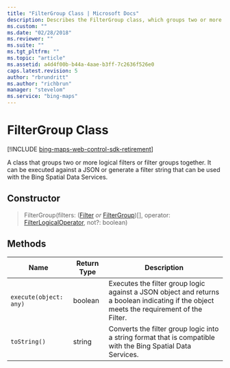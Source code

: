```yaml
---
title: "FilterGroup Class | Microsoft Docs"
description: Describes the FilterGroup class, which groups two or more logical filters or groups together, with descriptions for its constructor and methods.
ms.custom: ""
ms.date: "02/28/2018"
ms.reviewer: ""
ms.suite: ""
ms.tgt_pltfrm: ""
ms.topic: "article"
ms.assetid: a4d4f00b-b44a-4aae-b3ff-7c2636f526e0
caps.latest.revision: 5
author: "rbrundritt"
ms.author: "richbrun"
manager: "stevelom"
ms.service: "bing-maps"
---
```


# FilterGroup Class

[!INCLUDE [bing-maps-web-control-sdk-retirement](../../includes/bing-maps-web-control-sdk-retirement.md)]

A class that groups two or more logical filters or filter groups together. It can be executed against a JSON or generate a filter string that can be used with the Bing Spatial Data Services.

## Constructor

> FilterGroup(filters: ([Filter](filter-class.md) _or_ [FilterGroup](filtergroup-class.md))[], operator: [FilterLogicalOperator](filterlogicaloperator-enumeration.md), not?: boolean)

## Methods

Name                   | Return Type         | Description
---------------------- | ------------------- | -------------------------------
`execute(object: any)`    | boolean             | Executes the filter group logic against a JSON object and returns a boolean indicating if the object meets the requirement of the Filter. 
`toString()`             | string              | Converts the filter group logic into a string format that is compatible with the Bing Spatial Data Services. 

